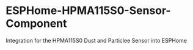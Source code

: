 # ESPHome-HPMA115S0-Sensor-Component
Integration for the HPMA115S0 Dust and Particlee Sensor into ESPHome
